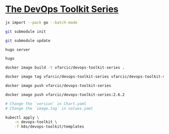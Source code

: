 # [The DevOps Toolkit Series](http://www.devopstoolkitseries.com)

```bash
jx import --pack go --batch-mode
```

```bash
git submodule init

git submodule update

hugo server

hugo

docker image build -t vfarcic/devops-toolkit-series .

docker image tag vfarcic/devops-toolkit-series vfarcic/devops-toolkit-series:2.6.2

docker image push vfarcic/devops-toolkit-series

docker image push vfarcic/devops-toolkit-series:2.6.2

# Change the `version` in Chart.yaml
# Change the `image.tag` in values.yaml

kubectl apply \
    -n devops-toolkit \
    -f k8s/devops-toolkit/templates
```